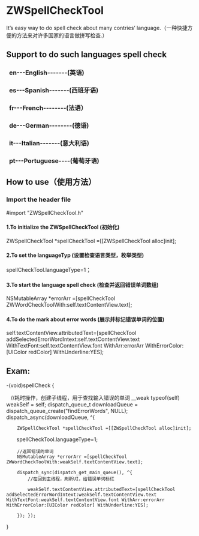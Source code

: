 # ZWSpellCheckTool
It’s  easy way to do spell check about many contries’ language.（一种快捷方便的方法来对许多国家的语言做拼写检查.）

## Support to do such languages spell check
###    en---English-------(英语)
###    es---Spanish-------(西班牙语)
###    fr---French--------(法语）
###    de---German--------(德语)
###    it---Italian-------(意大利语)
###    pt---Portuguese----(葡萄牙语)
##
## How to use（使用方法）
### Import the header file

#import "ZWSpellCheckTool.h"

#### 1.To initialize the ZWSpellCheckTool (初始化)

ZWSpellCheckTool *spellCheckTool =[[ZWSpellCheckTool alloc]init];

#### 2.To set the languageTyp (设置检查语言类型，枚举类型)

spellCheckTool.languageType=1；

#### 3.To start the language spell check  (检查并返回错误单词数组)

NSMutableArray *errorArr =[spellCheckTool ZWWordCheckToolWith:self.textContentView.text];

#### 4.To do the mark about error words  (展示并标记错误单词的位置)

self.textContentView.attributedText=[spellCheckTool addSelectedErrorWordIntext:self.textContentView.text WithTextFont:self.textContentView.font WithArr:errorArr WithErrorColor:[UIColor redColor] WithUnderline:YES];

## Exam:
-(void)spellCheck
{
    
    //耗时操作，创建子线程，用于查找输入错误的单词
    __weak typeof(self) weakSelf = self;
    dispatch_queue_t downloadQueue = dispatch_queue_create("findErrorWords", NULL);
    dispatch_async(downloadQueue, ^{
        
        ZWSpellCheckTool *spellCheckTool =[[ZWSpellCheckTool alloc]init];
        
        spellCheckTool.languageType=1;
        
        //返回错误的单词
        NSMutableArray *errorArr =[spellCheckTool ZWWordCheckToolWith:weakSelf.textContentView.text];

        dispatch_sync(dispatch_get_main_queue(), ^{
            //在回到主线程，刷新UI，给错误单词标红
            
            weakSelf.textContentView.attributedText=[spellCheckTool addSelectedErrorWordIntext:weakSelf.textContentView.text WithTextFont:weakSelf.textContentView.font WithArr:errorArr WithErrorColor:[UIColor redColor] WithUnderline:YES];

        }); });

}
